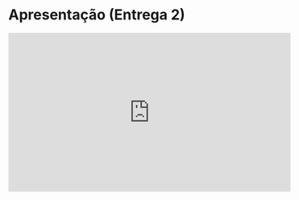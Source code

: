 # Apresentação (Entrega 2)
<iframe width="560" height="315" src="https://www.youtube.com/embed/bRpyEH758Yw" title="Requisitos - Grupo 3: Entrega 2" frameborder="0" allow="accelerometer; autoplay; clipboard-write; encrypted-media; gyroscope; picture-in-picture; web-share" referrerpolicy="strict-origin-when-cross-origin" allowfullscreen></iframe>